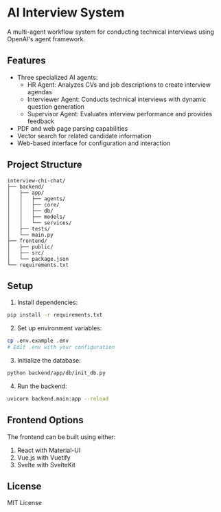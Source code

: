 # AI Interview System

A multi-agent workflow system for conducting technical interviews using OpenAI's agent framework.

## Features

- Three specialized AI agents:
  - HR Agent: Analyzes CVs and job descriptions to create interview agendas
  - Interviewer Agent: Conducts technical interviews with dynamic question generation
  - Supervisor Agent: Evaluates interview performance and provides feedback
- PDF and web page parsing capabilities
- Vector search for related candidate information
- Web-based interface for configuration and interaction

## Project Structure

```
interview-chi-chat/
├── backend/
│   ├── app/
│   │   ├── agents/
│   │   ├── core/
│   │   ├── db/
│   │   ├── models/
│   │   └── services/
│   ├── tests/
│   └── main.py
├── frontend/
│   ├── public/
│   ├── src/
│   └── package.json
└── requirements.txt
```

## Setup

1. Install dependencies:
```bash
pip install -r requirements.txt
```

2. Set up environment variables:
```bash
cp .env.example .env
# Edit .env with your configuration
```

3. Initialize the database:
```bash
python backend/app/db/init_db.py
```

4. Run the backend:
```bash
uvicorn backend.main:app --reload
```

## Frontend Options

The frontend can be built using either:
1. React with Material-UI
2. Vue.js with Vuetify
3. Svelte with SvelteKit

## License

MIT License
